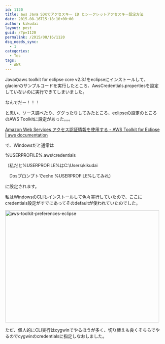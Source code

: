 ```yaml
---
id: 1120
title: aws Java SDKでアクセスキー ID とシークレットアクセスキー設定方法
date: 2015-08-16T15:18:10+00:00
author: kikudai
layout: post
guid: /?p=1120
permalink: /2015/08/16/1120
dsq_needs_sync:
  - 1
categories:
  - Tec
tags:
  - AWS
---
```

Javaのaws toolkit for eclipse core v2.3.1をeclipseにインストールして、glacierのサンプルコードを実行したところ、AwsCredentials.propertiesを設定していないのに実行できてしまいました。

なんでだー！！！

<!--more-->

と思い、ソース調べたり、ググったりしてみたところ、eclipseの設定のところのAWS Toolkitに設定があった。。。

<a href="http://docs.aws.amazon.com/ja_jp/AWSToolkitEclipse/latest/GettingStartedGuide/tke_setup_creds.html" target="_blank">Amazon Web Services アクセス認証情報を使用する - AWS Toolkit for Eclipse | aws documentation</a>

で、Windowsだと通常は

%USERPROFILE%\.aws\credentials
  
（私だと%USERPROFILE%はC:\Users\kikudai
  
　Dosプロンプトでecho %USERPROFILE%してみれ）

に設定されます。

私はWindowsのCLIもインストールして色々実行していたので、ここにcredentials設定がすでにあってそのdefaultが使われていたのでした。

<a href="https://www.flickr.com/photos/125776803@N07/20431018429/" title="aws-toolkit-preferences-eclipse" target="_blank"><img src="https://farm1.staticflickr.com/711/20431018429_af30fa5fef.jpg" width="500" height="363" alt="aws-toolkit-preferences-eclipse" /></a>

ただ、個人的にCLI実行はcygwinでやるほうが多く、切り替えも良くそちらでやるのでcygwinのcredentialsに指定しなおしました。